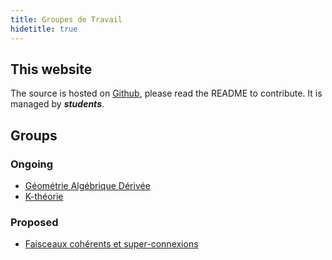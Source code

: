 ```yaml
---
title: Groupes de Travail
hidetitle: true
---
```


## This website

The source is hosted on [Github](https://github.com/M2Fonda-gt/M2Fonda-gt.github.io), please read the README to contribute. It is managed by ***students***.

## Groups

### Ongoing

- [Géométrie Algébrique Dérivée](dag.html)
- [K-théorie](K.html)

### Proposed

- [Faisceaux cohérents et super-connexions](sheaves.html)
